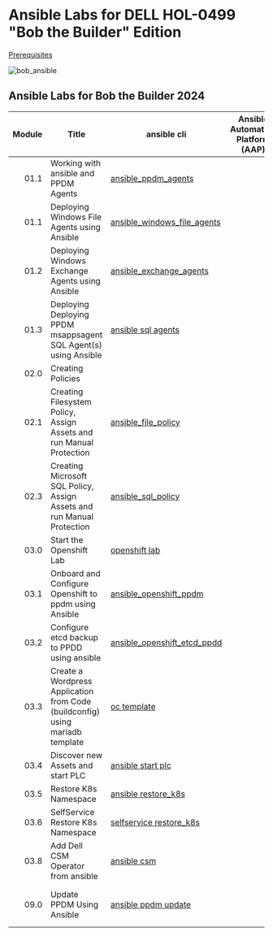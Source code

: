 # Ansible Labs for DELL HOL-0499 "Bob the Builder" Edition

[Prerequisites](./00_prepare.md)  

![bob_ansible](https://github.com/bob-builds-labs/bob-builds-labs.github.io/assets/159522483/de2a98c5-b32c-4219-b516-d33541d147a0)

## Ansible Labs for Bob the Builder 2024

Module | Title | ansible cli | Ansible Automation Platform (AAP) | Video
------:|---------------------|---|---|---  
01.1 | Working with ansible and PPDM Agents | [ansible_ppdm_agents](./01.0_ansible_ppdm_agents.md)| |     
01.1 | Deploying Windows File Agents using Ansible | [ansible_windows_file_agents](./01.1_ansible_windows_file_agents.md) | |   
01.2 | Deploying Windows Exchange Agents using Ansible |  [ansible_exchange_agents](./01.2_ansible_exchange_agents.md) | |   
01.3 | Deploying Deploying PPDM msappsagent SQL Agent(s) using Ansible | [ansible sql agents](./01.3_ansible_sql_agents.md) | |  
02.0 | Creating Policies | ||  
02.1 | Creating Filesystem Policy, Assign Assets and run Manual Protection | [ansible_file_policy](./02.1_ansible_fs_policy.md)| |
02.3 | Creating Microsoft SQL Policy, Assign Assets and run Manual Protection | [ansible_sql_policy](./02.3_ansible_sql_policy.md)| |
03.0 | Start the Openshift Lab | [openshift lab](./03.0_prepare_openshift_lab.md)| |   
03.1 | Onboard and Configure Openshift to ppdm using Ansible | [ansible_openshift_ppdm](./03.1_ansible_openshift_ppdm.md)| |  
03.2 | Configure etcd backup to PPDD using ansible | [ansible_openshift_etcd_ppdd](./03.2_ansible_etcd_backup_dd.md)| |  
03.3 | Create a Wordpress Application from Code (buildconfig) using mariadb template | [oc template ](03.3_create_wordpress_from_code.md)| |  
03.4 | Discover new Assets and start PLC | [ansible start plc ](03.4_discover_asset_source_start_plc.md)| |
03.5 | Restore K8s Namespace |[ansible restore_k8s ](03.5_restore_namespace_ansible.md)| |
03.6 | SelfService Restore K8s Namespace |[selfservice restore_k8s ](03.6_k8s_self_service_restore.md)| |
03.8 | Add Dell CSM Operator from ansible | [ansible csm ](03.8_openshift_csm_modules.md)| |
09.0 | Update PPDM Using Ansible | [ansible ppdm update ](09.0_upgrading_ppdm.md)| | [Update PPDM via AAP](https://dell-my.sharepoint.com/:v:/p/karsten_bott/ERLBmXfe3QpEtUfIw4motO0BtCoXkftACRwax9uAXV14gw?e=KNJd7F)
